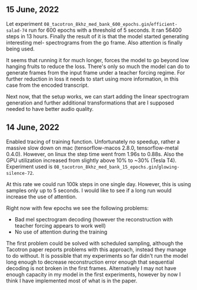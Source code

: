 ## 15 June, 2022

Let experiment `08_tacotron_8khz_med_bank_600_epochs.gin`/`efficient-salad-74`
run for 600 epochs with a threshold of 5 seconds. It ran 56400 steps in 13 hours.
Finally the result of it is that the model started generating interesting mel-
spectrograms from the go frame. Also attention is finally being used.

It seems that running it for much longer, forces the model to go beyond low
hanging fruits to reduce the loss. There's only so much the model can do
to generate frames from the input frame under a teacher forcing regime.
For further reduction in loss it needs to start using more information,
in this case from the encoded transcript.

Next now, that the setup works, we can start adding the linear spectrogram
generation and further additional transformations that are I supposed needed
to have better audio quality.

## 14 June, 2022

Enabled tracing of training function. Unfortunately no speedup, rather
a massive slow down on mac (tensorflow-macos 2.8.0, tensorflow-metal 0.4.0).
However, on linux the step time went from 1.96s to 0.88s. Also the GPU
utilization increased from slightly above 10% to ~30% (Tesla T4).
Experiment used is `08_tacotron_8khz_med_bank_15_epochs.gin`/`glowing-silence-72`.

At this rate we could run 100k steps in one single day. However, this is
using samples only up to 5 seconds. I would like to see if a long run would
increase the use of attention.

Right now with few epochs we see the following problems:
 * Bad mel spectrogram decoding (however the reconstruction with
   teacher forcing appears to work well)
 * No use of attention during the training

The first problem could be solved with scheduled sampling, although
the Tacotron paper reports problems with this approach, instead they
manage to do without. It is possible that my experiments so far didn't
run the model long enough to decrease reconstruction error enough that
sequential decoding is not broken in the first frames. Alternatively
I may not have enough capacity in my model in the first experiments,
however by now I think I have implemented most of what is in the paper.
